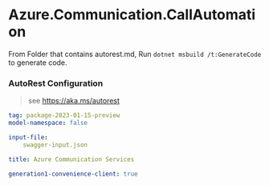# Azure.Communication.CallAutomation

From Folder that contains autorest.md, Run `dotnet msbuild /t:GenerateCode` to generate code.

### AutoRest Configuration
> see https://aka.ms/autorest

```yaml
tag: package-2023-01-15-preview
model-namespace: false

input-file:
    swagger-input.json

title: Azure Communication Services

generation1-convenience-client: true

```
